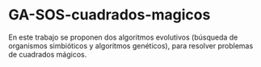 # GA-SOS-cuadrados-magicos
En este trabajo se proponen dos algoritmos evolutivos (búsqueda de organismos simbióticos y algoritmos genéticos), para resolver problemas de cuadrados mágicos. 
